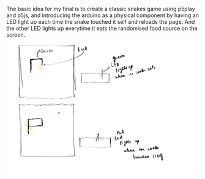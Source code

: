 The basic idea for my final is to create a classic snakes game using p5play and p5js, and introducing the arduino as a physical component by having an LED light up each time the snake touched it self and reloads the page. And the other LED lights up everytime it eats the randomised food source on the screen. 
![Alt text](<Final ideation.jpg>)